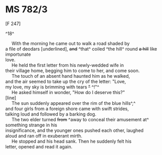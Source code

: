 # MS 782/3

[F 247]

^18^

&nbsp;&nbsp;&nbsp;&nbsp;&nbsp;With the morning he came out to walk a road shaded by \
a file of deodars [underlined], ~~and~~ ^that^ coiled ^the hill^ round ~~a hill~~ like importunate \
love. \
&nbsp;&nbsp;&nbsp;&nbsp;&nbsp;He held the first letter from his newly-wedded wife in \
their village home, begging him to come to her, and come soon. \
&nbsp;&nbsp;&nbsp;&nbsp;&nbsp;The touch of an absent hand haunted him as he walked, \
and the air seemed to take up the cry of the letter: "Love, \
my love, my sky is brimming with tears ~~"~~ ^!"^ \
&nbsp;&nbsp;&nbsp;&nbsp;&nbsp;He asked himself in wonder, "How do I deserve this?" \
[line] \
&nbsp;&nbsp;&nbsp;&nbsp;&nbsp;The sun suddenly appeared over the rim of the blue hills^,^ \
and four girls from a foreign shore came with swift strides, \
talking loud and followed by a barking dog. \
&nbsp;&nbsp;&nbsp;&nbsp;&nbsp;The two elder turned ~~from~~ ^away to conceal their amusement at^ something strange in his \
insignificance, and the younger ones pushed each other, laughed \
aloud and ran off in exuberant mirth. \
&nbsp;&nbsp;&nbsp;&nbsp;&nbsp;He stopped and his head sank. Then he suddenly felt his \
letter, opened and read it again. 
